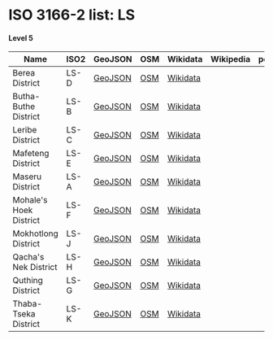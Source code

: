 # ISO 3166-2 list: LS


#### Level 5
Name | ISO2 | GeoJSON | OSM | Wikidata | Wikipedia | population 
--- | --- | --- | --- | --- | --- | --: 
Berea District | LS-D | [GeoJSON](../../export/geojson/q7/iso2/LS/LS-D.geojson) | [OSM](https://www.openstreetmap.org/relation/1252926) | [Wikidata](https://www.wikidata.org/wiki/Q737086) |  | 
Butha-Buthe District | LS-B | [GeoJSON](../../export/geojson/q7/iso2/LS/LS-B.geojson) | [OSM](https://www.openstreetmap.org/relation/1252922) | [Wikidata](https://www.wikidata.org/wiki/Q535632) |  | 
Leribe District | LS-C | [GeoJSON](../../export/geojson/q7/iso2/LS/LS-C.geojson) | [OSM](https://www.openstreetmap.org/relation/1252929) | [Wikidata](https://www.wikidata.org/wiki/Q819987) |  | 
Mafeteng District | LS-E | [GeoJSON](../../export/geojson/q7/iso2/LS/LS-E.geojson) | [OSM](https://www.openstreetmap.org/relation/1252924) | [Wikidata](https://www.wikidata.org/wiki/Q817342) |  | 192,621
Maseru District | LS-A | [GeoJSON](../../export/geojson/q7/iso2/LS/LS-A.geojson) | [OSM](https://www.openstreetmap.org/relation/1252921) | [Wikidata](https://www.wikidata.org/wiki/Q844921) |  | 
Mohale's Hoek District | LS-F | [GeoJSON](../../export/geojson/q7/iso2/LS/LS-F.geojson) | [OSM](https://www.openstreetmap.org/relation/1252923) | [Wikidata](https://www.wikidata.org/wiki/Q839074) |  | 
Mokhotlong District | LS-J | [GeoJSON](../../export/geojson/q7/iso2/LS/LS-J.geojson) | [OSM](https://www.openstreetmap.org/relation/1252920) | [Wikidata](https://www.wikidata.org/wiki/Q817340) |  | 
Qacha's Nek District | LS-H | [GeoJSON](../../export/geojson/q7/iso2/LS/LS-H.geojson) | [OSM](https://www.openstreetmap.org/relation/1252928) | [Wikidata](https://www.wikidata.org/wiki/Q850423) |  | 
Quthing District | LS-G | [GeoJSON](../../export/geojson/q7/iso2/LS/LS-G.geojson) | [OSM](https://www.openstreetmap.org/relation/1252925) | [Wikidata](https://www.wikidata.org/wiki/Q839060) |  | 
Thaba-Tseka District | LS-K | [GeoJSON](../../export/geojson/q7/iso2/LS/LS-K.geojson) | [OSM](https://www.openstreetmap.org/relation/1252927) | [Wikidata](https://www.wikidata.org/wiki/Q817327) |  | 
